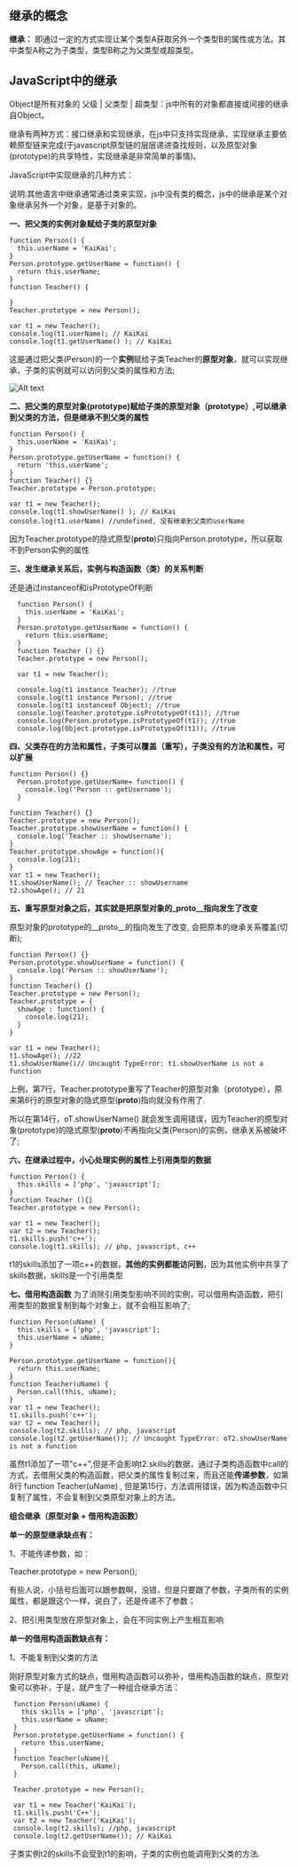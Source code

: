 ## 继承的概念

**继承：** 即通过一定的方式实现让某个类型A获取另外一个类型B的属性或方法。其中类型A称之为子类型，类型B称之为父类型或超类型。


## JavaScript中的继承
  
  Object是所有对象的 父级 | 父类型 | 超类型：js中所有的对象都直接或间接的继承自Object。
  
  继承有两种方式：接口继承和实现继承，在js中只支持实现继承，实现继承主要依赖原型链来完成(于javascript原型链的层层递进查找规则，以及原型对象(prototype)的共享特性，实现继承是非常简单的事情)。
  
  JavaScript中实现继承的几种方式：
  
  说明:其他语言中继承通常通过类来实现，js中没有类的概念，js中的继承是某个对象继承另外一个对象，是基于对象的。
  
  **一、把父类的实例对象赋给子类的原型对象**
  ```
  function Person() {
    this.userName = 'KaiKai';
  }
  Person.prototype.getUserName = function() {
    return this.userName;
  }
  function Teacher() {
  
  }
  Teacher.prototype = new Person();
  
  var t1 = new Teacher();
  console.log(t1.userName); // KaiKai
  console.log(t1.getUserName() ); // KaiKai
  ```
  
  这是通过把父类(Person)的一个**实例**赋给子类Teacher的**原型对象**，就可以实现继承，子类的实例就可以访问到父类的属性和方法;
  
  
  ![Alt text](https://images2017.cnblogs.com/blog/253192/201708/253192-20170827112655168-1905643207.png)
  
 
  **二、把父类的原型对象(prototype)赋给子类的原型对象（prototype）,可以继承到父类的方法，但是继承不到父类的属性**
  ```
  function Person() {
    this.userName = 'KaiKai';
  }
  Person.prototype.getUserName = function() {
    return 'this.userName';
  }
  function Teacher() {}
  Teacher.prototype = Person.prototype;
  
  var t1 = new Teacher();
  console.log(t1.showUserName() ); // KaiKai
  console.log(t1.userName) //undefined, 没有继承到父类的userName
  ```
  
  因为Teacher.prototype的隐式原型(__proto__)只指向Person.prototype，所以获取不到Person实例的属性
  
  **三、发生继承关系后，实例与构造函数（类）的关系判断**
  
  还是通过instanceof和isPrototypeOf判断
  
  ```
    function Person() {
      this.userName = 'KaiKai';
    }
    Person.prototype.getUserName = function() {
      return this.userName;
    }
    function Teacher () {}
    Teacher.prototype = new Person();
    
    var t1 = new Teacher();
    
    console.log(t1 instance Teacher); //true
    console.log(t1 instance Person); //true
    console.log(t1 instanceof Object); //true
    console.log(Teacher.prototype.isPrototypeOf(t1)); //true
    console.log(Person.prototype.isPrototypeOf(t1)); //true
    console.log(Object.prototype.isPrototypeOf(t1)); //true
  ```
  
  **四、父类存在的方法和属性，子类可以覆盖（重写），子类没有的方法和属性，可以扩展**
  ```
  function Person() {}
    Person.prototype.getUserName= function() {
      console.log('Person :: getUsername');
    }
    
  function Teacher() {}
  Teacher.prototype = new Person();
  Teacher.prototype.showUserName = function() {
    console.log('Teacher :: showUsername');
  }
  Teacher.prototype.showAge = function(){
    console.log(21);
  }
  var t1 = new Teacher();
  t1.showUserName(); // Teacher :: showUsername
  t2.showAge(); // 21
  
  ```
  
  **五、重写原型对象之后，其实就是把原型对象的_proto__指向发生了改变**
  
  原型对象的prototype的__proto__的指向发生了改变, 会把原本的继承关系覆盖(切断);
  
  ```
  function Person() {}
  Person.prototype.showUserName = function() {
    console.log('Person :: showUserName');
  }
  function Teacher() {}
  Teacher.prototype = new Person();
  Teacher.prototype = {
    showAge : function() {
      console.log(21);
    }
  }
  
  var t1 = new Teacher();
  t1.showAge(); //22
  t1.showUserName()// Uncaught TypeError: t1.showUserName is not a function
  ```
  
  上例，第7行，Teacher.prototype重写了Teacher的原型对象（prototype），原来第6行的原型对象的隐式原型(__proto__)指向就没有作用了.

  所以在第14行，oT.showUserName() 就会发生调用错误，因为Teacher的原型对象(prototype)的隐式原型(__proto__)不再指向父类(Person)的实例，继承关系被破坏了;
  
  **六、在继承过程中，小心处理实例的属性上引用类型的数据**
  
  ```
  function Person() {
    this.skills = ['php', 'javascript'];
  }
  function Teacher (){}
  Teacher.prototype = new Person();
  
  var t1 = new Teacher();
  var t2 = new Teacher();
  t1.skills.push('c++');
  console.log(t1.skills); // php, javascript, c++
  ```
  t1的skills添加了一项c++的数据，**其他的实例都能访问到**，因为其他实例中共享了skills数据，skills是一个引用类型
  
  
  **七、借用构造函数**
  为了消除引用类型影响不同的实例，可以借用构造函数，把引用类型的数据复制到每个对象上，就不会相互影响了;
  
  ```
  function Person(uName) {
    this.skills = ['php', 'javascript'];
    this.userName = uName;
  }
  
  Person.prototype.getUserName = function(){
    return this.userName;
  }
  function Teacher(uName) {
    Person.call(this, uName);
  } 
  var t1 = new Teacher();
  t1.skills.push('c++');
  var t2 = new Teacher();
  console.log(t2.skills); // php, javascript
  console.log(t2.getUserName()); // Uncaught TypeError: oT2.showUserName is not a function
  ```
  
  虽然t1添加了一项"c++",但是不会影响t2.skills的数据，通过子类构造函数中call的方式，去借用父类的构造函数，把父类的属性复制过来，而且还能**传递参数**，如第8行 function Teacher(uName) , 但是第15行，方法调用错误，因为构造函数中只复制了属性，不会复制到父类原型对象上的方法。
  
  **组合继承（原型对象 + 借用构造函数）**
  
  **单一的原型继承缺点有：**
  
  1、不能传递参数，如：
  
  Teacher.prototype = new Person();
  
  有些人说，小括号后面可以跟参数啊，没错，但是只要跟了参数，子类所有的实例属性，都是跟这个一样，说白了，还是传递不了参数；
  
  2、把引用类型放在原型对象上，会在不同实例上产生相互影响
 

  **单一的借用构造函数缺点有：**
  
  1、不能复制到父类的方法
  
  刚好原型对象方式的缺点，借用构造函数可以弥补，借用构造函数的缺点，原型对象可以弥补，于是，就产生了一种组合继承方法：
  
  
 ```
  function Person(uName) {
    this skills = ['php', 'javascript'];
    this.userName = uName;
  }
  Person.prototype.getUserName = function() {
    return this.userName;
  }
  function Teacher(uName){
    Person.call(this, uName);
  }
  
  Teacher.prototype = new Person();
  
  var t1 = new Teacher('KaiKai');
  t1.skills.push('C++');
  var t2 = new Teacher('KaiKai');
  console.log(t2.skills); //php, javascript
  console.log(t2.getUserName()); // KaiKai
 ```
 
 子类实例t2的skills不会受到t1的影响，子类的实例也能调用到父类的方法.
